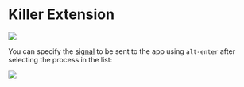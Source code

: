 # Killer Extension

<img aligh="center" src="http://i.imgur.com/w4xMfLt.png">

You can specify the [signal](https://en.wikipedia.org/wiki/Signal_(IPC)) to be sent to the app using `alt-enter` after selecting the process in the list:

<img aligh="center" src="http://i.imgur.com/DT7Ymz4.png">
